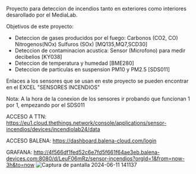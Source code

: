 Proyecto para deteccion de incendios tanto en exteriores como interiores desarollado por el MediaLab.

Objetivos de este proyecto: 
* Deteccion de gases producidos por el fuego: Carbonos (CO2, CO) Nitrogenos(NOx) Sulfuros (SOx) [MQ135,MQ7,SCD30]
* Deteccion de contaminacion acustica: Sensor (Microfono) para medir decibelios [KY038]
* Deteccion de temperatura y humedad [BME280]
* Deteccion de particulas en suspension PM10 y PM2.5 [SDS011]
  
Enlaces a los sensores que se usan en este proyecto se pueden encontrar en el EXCEL "SENSORES INCENDIOS"

Nota: A la hora de la conexion de los sensores ir probando que funcionan 1 por 1, empezando por el SDS011

ACCESO A TTN: https://eu1.cloud.thethings.network/console/applications/sensor-incendios/devices/incendiolab24/data

ACCESO BALENA: https://dashboard.balena-cloud.com/login

GRAFANA: http://4f566df1fed52c6e7fd5f661f64ae3eb.balena-devices.com:8080/d/LeuF06mRz/sensor-incendios?orgId=1&from=now-3h&to=now
![Captura de pantalla 2024-06-11 141137](https://github.com/MediaLabUniovi/bosquelab/assets/159242374/61ab85da-4e60-4625-80cc-37ca0b33e662)



